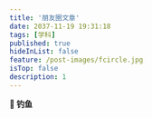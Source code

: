 ```yaml
---
title: '朋友圈文章'
date: 2037-11-19 19:31:18
tags: [学科]
published: true
hideInList: false
feature: /post-images/fcircle.jpg
isTop: false
description: 1
---
```

**🎣 钓鱼**


<div id="hexo-circle-of-friends-root"></div>
<script>
    let UserConfig = {
        // 填写你的api地址
        private_api_url: 'https://wyblog.eu.org/',
        // 点击加载更多时，一次最多加载几篇文章，默认10
        page_turning_number: 15,
        // 头像加载失败时，默认头像地址
        error_img: 'https://sdn.geekzu.org/avatar/57d8260dfb55501c37dde588e7c3852c',
        // 进入页面时第一次的排序规则
        sort_rule: 'created'
    }
</script>

<script type="text/javascript" src="https://npm.elemecdn.com/fcircle-theme-yyyz@1.0.5/dist/app.min.js"></script>
<script type="text/javascript" src="https://npm.elemecdn.com/fcircle-theme-yyyz@1.0.5/dist/bundle.js"></script>
